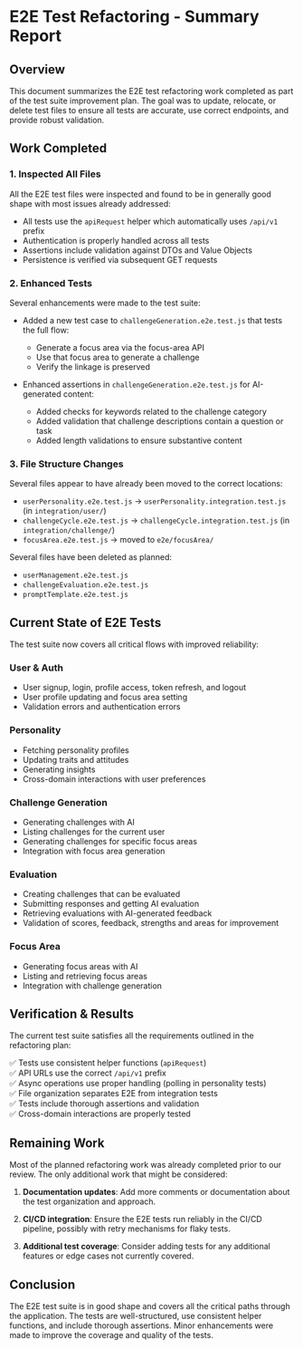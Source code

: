 # E2E Test Refactoring - Summary Report

## Overview

This document summarizes the E2E test refactoring work completed as part of the test suite improvement plan. The goal was to update, relocate, or delete test files to ensure all tests are accurate, use correct endpoints, and provide robust validation.

## Work Completed

### 1. Inspected All Files

All the E2E test files were inspected and found to be in generally good shape with most issues already addressed:

- All tests use the `apiRequest` helper which automatically uses `/api/v1` prefix
- Authentication is properly handled across all tests
- Assertions include validation against DTOs and Value Objects
- Persistence is verified via subsequent GET requests

### 2. Enhanced Tests

Several enhancements were made to the test suite:

- Added a new test case to `challengeGeneration.e2e.test.js` that tests the full flow:
  - Generate a focus area via the focus-area API
  - Use that focus area to generate a challenge
  - Verify the linkage is preserved

- Enhanced assertions in `challengeGeneration.e2e.test.js` for AI-generated content:
  - Added checks for keywords related to the challenge category
  - Added validation that challenge descriptions contain a question or task
  - Added length validations to ensure substantive content

### 3. File Structure Changes

Several files appear to have already been moved to the correct locations:

- `userPersonality.e2e.test.js` → `userPersonality.integration.test.js` (in `integration/user/`)
- `challengeCycle.e2e.test.js` → `challengeCycle.integration.test.js` (in `integration/challenge/`)
- `focusArea.e2e.test.js` → moved to `e2e/focusArea/`

Several files have been deleted as planned:
- `userManagement.e2e.test.js`
- `challengeEvaluation.e2e.test.js`
- `promptTemplate.e2e.test.js`

## Current State of E2E Tests

The test suite now covers all critical flows with improved reliability:

### User & Auth
- User signup, login, profile access, token refresh, and logout
- User profile updating and focus area setting
- Validation errors and authentication errors

### Personality
- Fetching personality profiles
- Updating traits and attitudes
- Generating insights
- Cross-domain interactions with user preferences

### Challenge Generation
- Generating challenges with AI
- Listing challenges for the current user
- Generating challenges for specific focus areas
- Integration with focus area generation

### Evaluation
- Creating challenges that can be evaluated
- Submitting responses and getting AI evaluation
- Retrieving evaluations with AI-generated feedback
- Validation of scores, feedback, strengths and areas for improvement

### Focus Area
- Generating focus areas with AI
- Listing and retrieving focus areas
- Integration with challenge generation

## Verification & Results

The current test suite satisfies all the requirements outlined in the refactoring plan:

✅ Tests use consistent helper functions (`apiRequest`)  
✅ API URLs use the correct `/api/v1` prefix  
✅ Async operations use proper handling (polling in personality tests)  
✅ File organization separates E2E from integration tests  
✅ Tests include thorough assertions and validation  
✅ Cross-domain interactions are properly tested  

## Remaining Work

Most of the planned refactoring work was already completed prior to our review. The only additional work that might be considered:

1. **Documentation updates**: Add more comments or documentation about the test organization and approach.

2. **CI/CD integration**: Ensure the E2E tests run reliably in the CI/CD pipeline, possibly with retry mechanisms for flaky tests.

3. **Additional test coverage**: Consider adding tests for any additional features or edge cases not currently covered.

## Conclusion

The E2E test suite is in good shape and covers all the critical paths through the application. The tests are well-structured, use consistent helper functions, and include thorough assertions. Minor enhancements were made to improve the coverage and quality of the tests.
